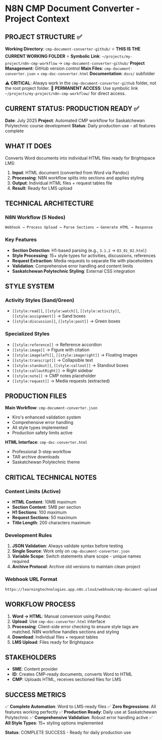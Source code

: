 # N8N CMP Document Converter - Project Context

## PROJECT STRUCTURE ✅

**Working Directory**: `cmp-document-converter-github/` ⭐ **THIS IS THE CURRENT WORKING FOLDER** ⭐
**Symbolic Link**: `~/projects/my-project/n8n-cmp-workflow` → `cmp-document-converter-github/`
**Project Management**: GitHub version control
**Main Files**: `cmp-document-converter.json` + `cmp-doc-converter.html`
**Documentation**: `docs/` subfolder

⚠️ **CRITICAL**: Always work in the `cmp-document-converter-github` folder, not the root project folder.
📍 **PERMANENT ACCESS**: Use symbolic link `~/projects/my-project/n8n-cmp-workflow/` for direct access.

## CURRENT STATUS: PRODUCTION READY ✅

**Date**: July 2025
**Project**: Automated CMP workflow for Saskatchewan Polytechnic course development
**Status**: Daily production use - all features complete

## WHAT IT DOES

Converts Word documents into individual HTML files ready for Brightspace LMS:

1. **Input**: HTML document (converted from Word via Pandoc)
2. **Processing**: N8N workflow splits into sections and applies styling
3. **Output**: Individual HTML files + request tables file
4. **Result**: Ready for LMS upload

## TECHNICAL ARCHITECTURE

### N8N Workflow (5 Nodes)
```
Webhook → Process Upload → Parse Sections → Generate HTML → Response
```

### Key Features
- **Section Detection**: H1-based parsing (e.g., `3.1.2` → `03_01_02.html`)
- **Style Processing**: 15+ style types for activities, discussions, references
- **Request Extraction**: Media requests to separate file with placeholders
- **Validation**: Comprehensive error handling and content limits
- **Saskatchewan Polytechnic Styling**: External CSS integration

## STYLE SYSTEM

### Activity Styles (Sand/Green)
- `[[style:read]]`, `[[style:watch]]`, `[[style:activity]]`, `[[style:assignment]]` → Sand boxes
- `[[style:discussion]]`, `[[style:post]]` → Green boxes

### Specialized Styles
- `[[style:reference]]` → Reference accordion
- `[[style:image]]` → Figure with citation
- `[[style:imageleft]]`, `[[style:imageright]]` → Floating images
- `[[style:transcript]]` → Collapsible text
- `[[style:standout]]`, `[[style:callout]]` → Standout boxes
- `[[style:calloutRight]]` → Right sidebar
- `[[style:note]]` → CMP notes placeholder
- `[[style:request]]` → Media requests (extracted)

## PRODUCTION FILES

**Main Workflow**: `cmp-document-converter.json`
- Kiro's enhanced validation system
- Comprehensive error handling
- All style types implemented
- Production safety limits active

**HTML Interface**: `cmp-doc-converter.html`
- Professional 3-step workflow
- TAR archive downloads
- Saskatchewan Polytechnic theme

## CRITICAL TECHNICAL NOTES

### Content Limits (Active)
- **HTML Content**: 10MB maximum
- **Section Content**: 5MB per section
- **H1 Sections**: 100 maximum
- **Request Sections**: 50 maximum
- **Title Length**: 200 characters maximum

### Development Rules
1. **JSON Validation**: Always validate syntax before testing
2. **Single Source**: Work only on `cmp-document-converter.json`
3. **Variable Scope**: Switch statements share scope - unique names required
4. **Archive Protocol**: Archive old versions to maintain clean project

### Webhook URL Format
`https://learningtechnologies.app.n8n.cloud/webhook/cmp-document-upload`

## WORKFLOW PROCESS

1. **Word → HTML**: Manual conversion using Pandoc
2. **Upload**: Use `cmp-doc-converter.html` interface
3. **Processing**: Client-side error checking to ensure style tags are matched. N8N workflow handles sections and styling
4. **Download**: Individual files + request tables
5. **LMS Upload**: Files ready for Brightspace

## STAKEHOLDERS

- **SME**: Content provider
- **ID**: Creates CMP-ready documents, converts Word to HTML
- **CMP**: Uploads HTML, receives sectioned files for LMS

## SUCCESS METRICS

✅ **Complete Automation**: Word to LMS-ready files
✅ **Zero Regressions**: All features working perfectly
✅ **Production Ready**: Daily use at Saskatchewan Polytechnic
✅ **Comprehensive Validation**: Robust error handling active
✅ **All Style Types**: 15+ styling options implemented

**Status**: COMPLETE SUCCESS - Ready for daily production use